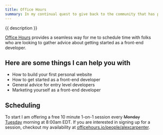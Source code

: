 ```yaml
---
title: Office Hours
summary: In my continual quest to give back to the community that has provided so much for me, I decided to signup up for a service called Office Hours.
---
```

{{ description }}

[Office Hours](https://officehours.io/) provides a seamless way for me to schedule time with folks who are looking to gather advice about getting started as a front-end developer.

## Here are some things I can help you with

* How to build your first personal website
* How to get started as a front-end developer
* General advice for entry level developers
* Marketing yourself as a front-end developer

## Scheduling

To start I am offering a free 10 minute 1-on-1 session every <del datetime="2018-06-18 15:08:57">Monday</del> <ins datetime="2018-06-18 15:08:57">Tuesday</ins> morning at 8:00am EDT. If you are interested in signing up for a session, checkout my availability at [officehours.io/people/alexcarpenter](https://officehours.io/people/alexcarpenter).
